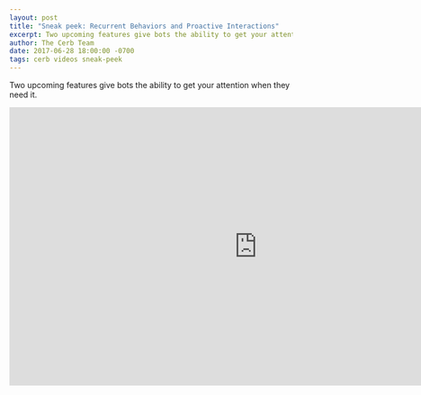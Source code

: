 ```yaml
---
layout: post
title: "Sneak peek: Recurrent Behaviors and Proactive Interactions"
excerpt: Two upcoming features give bots the ability to get your attention when they need it.
author: The Cerb Team
date: 2017-06-28 18:00:00 -0700
tags: cerb videos sneak-peek
---
```


Two upcoming features give bots the ability to get your attention when they need it.

<iframe src="https://player.vimeo.com/video/223545570" width="880" height="495" frameborder="0" webkitallowfullscreen mozallowfullscreen allowfullscreen></iframe>
